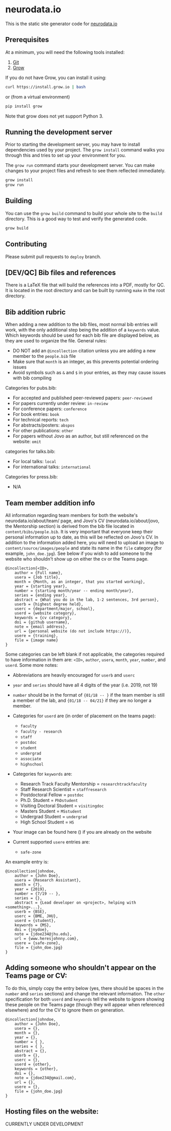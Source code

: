 # neurodata.io

This is the static site generator code for [neurodata.io](https://neurodata.io)

## Prerequisites

At a minimum, you will need the following tools installed:

1. [Git](http://git-scm.com/)
2. [Grow](https://grow.io)

If you do not have Grow, you can install it using:

```sh
curl https://install.grow.io | bash
```

or (from a virtual environment)

```sh
pip install grow
```

Note that grow does not yet support Python 3.

## Running the development server

Prior to starting the development server, you may have to install dependencies used by your project. The `grow install` command walks you through this and tries to set up your environment for you.

The `grow run` command starts your development server. You can make changes to your project files and refresh to see them reflected immediately.

```sh
grow install
grow run
```

## Building

You can use the `grow build` command to build your whole site to the `build` directory. This is a good way to test and verify the generated code.

```sh
grow build
```

## Contributing

Please submit pull requests to `deploy` branch.


## [DEV/QC] Bib files and references

There is a LaTeX file that will build the references into a PDF, mostly
for QC. It is located in the root directory and can be built by running
`make` in the root directory.

## Bib addition rubric
When adding a new addition to the bib files, most normal bib entries will work, with the only additional step being the addition of a `keywords` value. Which keywords should be used for each bib file are displayed below, as they are used to organize the file.
General rules:
- DO NOT add an `@incollection` citation unless you are adding a new member to the `people.bib` file
- Make sure that `month` is an integer, as this prevents potential ordering issues
- Avoid symbols such as `&` and `$` in your entries, as they may cause issues with bib compiling

Categories for pubs.bib:
- For accepted and published peer-reviewed papers: `peer-reviewed`
- For papers currently under review: `in-review`
- For conference papers: `conference`
- For book entries: `book`
- For technical reports: `tech`
- For abstracts/posters: `abspos`
- For other publications: `other`
- For papers without Jovo as an author, but still referenced on the website: `omit`

categories for talks.bib:
- For local talks: `local`
- For international talks: `international`

Categories for press.bib:
- N/A


## Team member addition info
All information regarding team members for both the website's neurodata.io/about/team/ page, and Jovo's CV (neurodata.io/about/jovo, the Mentorship section) is derived from the bib file located in `content/bibs/people.bib`. It is very important that everyone keep their personal information up to date, as this will be reflected on Jovo's CV. In addition to the information added here, you will need to upload an image to `content/source/images/people` and state its name in the `file` category (for example, `john_doe.jpg`). See below if you wish to add someone to the website who shouldn't show up on either the cv or the Teams page.

```
@incollection{<ID>,
    author = {Full name},
    usera = {Job title},
    month = {Month, as an integer, that you started working},
    year = {starting year},
    number = {starting month/year -- ending month/year},
    series = {ending year},
    abstract = {What you do in the lab, 1-2 sentences, 3rd person},
    userb = {highest degree held},
    userc = {department/major, school},
    userd = {website category},
    keywords = {cv category},
    doi = {github username},
    note = {email address},
    url = {personal website (do not include https://)},
    usere = {training},
    file = {image name}
}
```
Some categories can be left blank if not applicable, the categories required to have information in them are: `<ID>`, `author`, `usera`, `month`, `year`, `number`, and `userd`. Some more notes:
- Abbreviations are heavily encouraged for `userb` and `userc`
- `year` and `series` should have all 4 digits of the year (i.e. 2019, not 19)
- `number` should be in the format of `{01/18 -- }` if the team member is still a member of the lab, and `{01/18 -- 04/21}` if they are no longer a member.
- Categories for `userd` are (in order of placement on the teams page):
    - `faculty`
    - `faculty - research`
    - `staff`
    - `postdoc`
    - `student`
    - `undergrad`
    - `associate`
    - `highschool`

- Categories for `keywords` are: 
    - Research Track Faculty Mentorship = `researchtrackfaculty`
    - Staff Research Scientist = `staffresearch`
    - Postdoctoral Fellow = `postdoc`
    - Ph.D. Student = `PhDstudent`
    - Visiting Doctoral Student = `visitingdoc`
    - Masters Student = `MSstudent`
    - Undergrad Student = `undergrad`
    - High School Student = `HS`
- Your image can be found here () if you are already on the website
- Current supported `usere` entries are:
    - `safe-zone`


An example entry is:
```
@incollection{johndoe,
    author = {John Doe},
    usera = {Research Assistant},
    month = {7},
    year = {2019},
    number = {7/19 -- },
    series = {},
    abstract = {Lead developer on <project>, helping with <something>...},
    userb = {BSE},
    userc = {BME, JHU},
    userd = {student},
    keywords = {MS},
    doi = {jnydoe},
    note = {jdoe234@jhu.edu},
    url = {www.heresjohnny.com},
    usere = {safe-zone},
    file = {john_doe.jpg}
}
```

## Adding someone who shouldn't appear on the Teams page or CV:
To do this, simply copy the entry below (yes, there should be spaces in the `number` and `series` sections) and change the relevant information. The `other` specification for both `userd` and `keywords` tell the website to ignore showing these people on the Teams page (though they will appear when referenced elsewhere) and for the CV to ignore them on generation.
```
@incollection{johndoe,
    author = {John Doe},
    usera = {},
    month = {},
    year = {},
    number = { },
    series = { },
    abstract = {},
    userb = {},
    userc = {},
    userd = {other},
    keywords = {other},
    doi = {},
    note = {jdoe234@gmail.com},
    url = {},
    usere = {},
    file = {john_doe.jpg}
}
```

## Hosting files on the website:
CURRENTLY UNDER DEVELOPMENT
